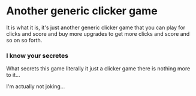 # Another generic clicker game

It is what it is, it's just another generic clicker game that you can play for clicks and score and buy more upgrades to get more clicks and score and so on so forth.

### I know your secretes 

What secrets this game literally it just a clicker game there is nothing more to it...

I'm actually not joking...